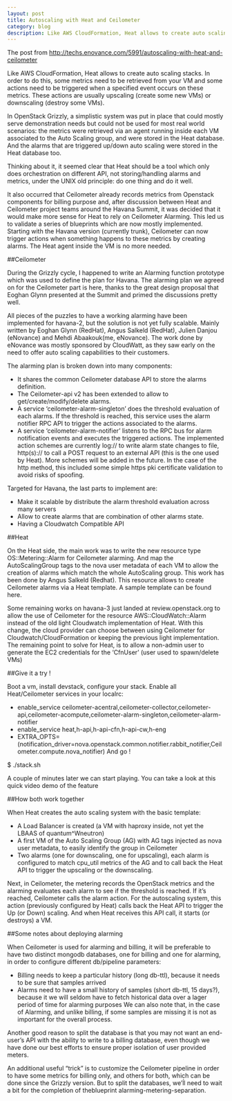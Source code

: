 ```yaml
---
layout: post
title: Autoscaling with Heat and Ceilometer
category: blog
description: Like AWS CloudFormation, Heat allows to create auto scaling stacks.
---
```


The post from  http://techs.enovance.com/5991/autoscaling-with-heat-and-ceilometer

Like AWS CloudFormation, Heat allows to create auto scaling stacks. In order to do this, some metrics need to be retrieved from your VM and some actions need to be triggered when a specified event occurs on these metrics. These actions are usually upscaling (create some new VMs) or downscaling (destroy some VMs).

In OpenStack Grizzly, a simplistic system was put in place that could mostly serve demonstration needs but could not be used for most real world scenarios: the metrics were retrieved via an agent running inside each VM associated to the Auto Scaling group, and were stored in the Heat database. And the alarms that are triggered up/down auto scaling were stored in the Heat database too.

Thinking about it, it seemed clear that Heat should be a tool which only does orchestration on different API, not storing/handling alarms and metrics, under the UNIX old principle: do one thing and do it well.

It also occurred that Ceilometer already records metrics from Openstack components for billing purpose and, after discussion between Heat and Ceilometer project teams around the Havana Summit, it was decided that it would make more sense for Heat to rely on Ceilometer Alarming. This led us to validate a series of blueprints which are now mostly implemented. Starting with the Havana version (currently trunk), Ceilometer can now trigger actions when something happens to these metrics by creating alarms. The Heat agent inside the VM is no more needed.

##Ceilometer

During the Grizzly cycle, I happened to write an Alarming function prototype which was used to define the plan for Havana. The alarming plan we agreed on for the Ceilometer part is here, thanks to the great design proposal that Eoghan Glynn presented at the Summit and primed the discussions pretty well.

All pieces of the puzzles to have a working alarming have been implemented for havana-2, but the solution is not yet fully scalable. Mainly written by Eoghan Glynn (RedHat), Angus Salkeld (RedHat), Julien Danjou (eNovance) and Mehdi Abaakouk(me, eNovance). The work done by eNovance was mostly sponsored by CloudWatt, as they saw early on the need to offer auto scaling capabilities to their customers.

The alarming plan is broken down into many components:

* It shares the common Ceilometer database API to store the alarms definition.
* The Ceilometer-api v2 has been extended to allow to get/create/modify/delete alarms.
* A service ‘ceilometer-alarm-singleton’ does the threshold evaluation of each alarms. If the threshold is reached, this service uses the alarm notifier RPC API to trigger the actions associated to the alarms.
* A service ‘ceilometer-alarm-notifier’ listens to the RPC bus for alarm notification events and executes the triggered actions. The implemented action schemes are currently log:// to write alarm state changes to file, http(s):// to call a POST request to an external API (this is the one used by Heat). More schemes will be added in the future. In the case of the http method, this included some simple https pki certificate validation to avoid risks of spoofing.

Targeted for Havana, the last parts to implement are:

* Make it scalable by distribute the alarm threshold evaluation across many servers
* Allow to create alarms that are combination of other alarms state.
* Having a Cloudwatch Compatible API

##Heat

On the Heat side, the main work was to write the new resource type OS::Metering::Alarm for Ceilometer alarming. And map the AutoScalingGroup tags to the nova user metadata of each VM to allow the creation of alarms which match the whole AutoScaling group. This work has been done by Angus Salkeld (Redhat). This resource allows to create Ceilometer alarms via a Heat template. A sample template can be found here.

Some remaining works on havana-3 just landed at review.openstack.org to allow the use of Ceilometer for the resource AWS::CloudWatch::Alarm instead of the old light Cloudwatch implementation of Heat. With this change, the cloud provider can choose between using Ceilometer for Cloudwatch/CloudFormation or keeping the previous light implementation. The remaining point to solve for Heat, is to allow a non-admin user to generate the EC2 credentials for the ‘CfnUser’ (user used to spawn/delete VMs)

##Give it a try !

Boot a vm, install devstack, configure your stack. Enable all Heat/Ceilometer services in your localrc:


* enable_service ceilometer-acentral,ceilometer-collector,ceilometer-api,ceilometer-acompute,ceilometer-alarm-singleton,ceilometer-alarm-notifier
* enable_service heat,h-api,h-api-cfn,h-api-cw,h-eng
* EXTRA_OPTS=(notification_driver=nova.openstack.common.notifier.rabbit_notifier,Ceilometer.compute.nova_notifier)
And go !

$ ./stack.sh

A couple of minutes later we can start playing. You can take a look at this quick video demo of the feature

##How both work together

When Heat creates the auto scaling system with the basic template:

* A Load Balancer is created (a VM with haproxy inside, not yet the LBAAS of quantum^Wneutron)
* A first VM of the Auto Scaling Group (AG) with AG tags injected as nova user metadata, to easily identify the group in Ceilometer
* Two alarms (one for downscaling, one for upscaling), each alarm is configured to match cpu_util metrics of the AG and to call back the Heat API to trigger the upscaling or the downscaling.

Next, in Ceilometer, the metering records the OpenStack metrics and the alarming evaluates each alarm to see if the threshold is reached. If it’s reached, Ceilometer calls the alarm action. For the autoscaling system, this action (previously configured by Heat) calls back the Heat API to trigger the Up (or Down) scaling. And when Heat receives this API call, it starts (or destroys) a VM.

##Some notes about deploying alarming

When Ceilometer is used for alarming and billing, it will be preferable to have two distinct mongodb databases, one for billing and one for alarming, in order to configure different db/pipeline parameters:

* Billing needs to keep a particular history (long db-ttl), because it needs to be sure that samples arrived
* Alarms need to have a small history of samples (short db-ttl, 15 days?), because it we will seldom have to fetch historical data over a lager period of time for alarming purposes We can also note that, in the case of Alarming, and unlike billing, if some samples are missing it is not as important for the overall process.

Another good reason to split the database is that you may not want an end-user’s API with the ability to write to a billing database, even though we have done our best efforts to ensure proper isolation of user provided meters.

An additional useful “trick” is to customize the Ceilometer pipeline in order to have some metrics for billing only, and others for both, which can be done since the Grizzly version. But to split the databases, we’ĺl need to wait a bit for the completion of theblueprint alarming-metering-separation.
